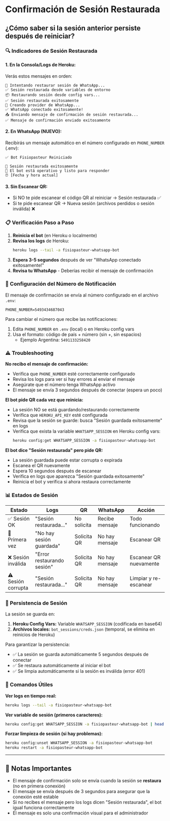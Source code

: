 # Confirmación de Sesión Restaurada

## ¿Cómo saber si la sesión anterior persiste después de reiniciar?

### 🔍 Indicadores de Sesión Restaurada

#### 1. **En la Consola/Logs de Heroku:**
Verás estos mensajes en orden:
```
🔄 Intentando restaurar sesión de WhatsApp...
✅ Sesión restaurada desde variables de entorno
📦 Restaurando sesión desde config vars...
✅ Sesión restaurada exitosamente
🔄 Creando provider de WhatsApp...
✅ WhatsApp conectado exitosamente!
📤 Enviando mensaje de confirmación de sesión restaurada...
✅ Mensaje de confirmación enviado exitosamente
```

#### 2. **En WhatsApp (NUEVO):**
Recibirás un mensaje automático en el número configurado en `PHONE_NUMBER` (.env):
```
✅ Bot Fisiopasteur Reiniciado

🔐 Sesión restaurada exitosamente
🤖 El bot está operativo y listo para responder
⏰ [Fecha y hora actual]
```

#### 3. **Sin Escanear QR:**
- Si NO te pide escanear el código QR al reiniciar → Sesión restaurada ✅
- Si te pide escanear QR → Nueva sesión (archivos perdidos o sesión inválida) ❌

### 📋 Verificación Paso a Paso

1. **Reinicia el bot** (en Heroku o localmente)
2. **Revisa los logs** de Heroku:
   ```bash
   heroku logs --tail -a fisiopasteur-whatsapp-bot
   ```
3. **Espera 3-5 segundos** después de ver "WhatsApp conectado exitosamente!"
4. **Revisa tu WhatsApp** - Deberías recibir el mensaje de confirmación

### 🔧 Configuración del Número de Notificación

El mensaje de confirmación se envía al número configurado en el archivo `.env`:

```env
PHONE_NUMBER=5493434687043
```

Para cambiar el número que recibe las notificaciones:
1. Edita `PHONE_NUMBER` en `.env` (local) o en Heroku config vars
2. Usa el formato: código de país + número (sin +, sin espacios)
   - Ejemplo Argentina: `5491133258420`

### ⚠️ Troubleshooting

**No recibo el mensaje de confirmación:**
- Verifica que `PHONE_NUMBER` esté correctamente configurado
- Revisa los logs para ver si hay errores al enviar el mensaje
- Asegúrate que el número tenga WhatsApp activo
- El mensaje se envía 3 segundos después de conectar (espera un poco)

**El bot pide QR cada vez que reinicia:**
- La sesión NO se está guardando/restaurando correctamente
- Verifica que `HEROKU_API_KEY` esté configurada
- Revisa que la sesión se guarde: busca "Sesión guardada exitosamente" en logs
- Verifica que exista la variable `WHATSAPP_SESSION` en Heroku config vars:
  ```bash
  heroku config:get WHATSAPP_SESSION -a fisiopasteur-whatsapp-bot
  ```

**El bot dice "Sesión restaurada" pero pide QR:**
- La sesión guardada puede estar corrupta o expirada
- Escanea el QR nuevamente
- Espera 10 segundos después de escanear
- Verifica en logs que aparezca "Sesión guardada exitosamente"
- Reinicia el bot y verifica si ahora restaura correctamente

### 📊 Estados de Sesión

| Estado | Logs | QR | WhatsApp | Acción |
|--------|------|----|-----------| -------|
| ✅ Sesión OK | "Sesión restaurada..." | No solicita | Recibe mensaje | Todo funcionando |
| 🔄 Primera vez | "No hay sesión guardada" | Solicita QR | No hay mensaje | Escanear QR |
| ❌ Sesión inválida | "Error restaurando sesión" | Solicita QR | No hay mensaje | Escanear QR nuevamente |
| ⚠️ Sesión corrupta | "Sesión restaurada..." | Solicita QR | No hay mensaje | Limpiar y re-escanear |

### 🔐 Persistencia de Sesión

La sesión se guarda en:
1. **Heroku Config Vars:** Variable `WHATSAPP_SESSION` (codificada en base64)
2. **Archivos locales:** `bot_sessions/creds.json` (temporal, se elimina en reinicios de Heroku)

Para garantizar la persistencia:
- ✅ La sesión se guarda automáticamente 5 segundos después de conectar
- ✅ Se restaura automáticamente al iniciar el bot
- ✅ Se limpia automáticamente si la sesión es inválida (error 401)

### 🚀 Comandos Útiles

**Ver logs en tiempo real:**
```bash
heroku logs --tail -a fisiopasteur-whatsapp-bot
```

**Ver variable de sesión (primeros caracteres):**
```bash
heroku config:get WHATSAPP_SESSION -a fisiopasteur-whatsapp-bot | head -c 100
```

**Forzar limpieza de sesión (si hay problemas):**
```bash
heroku config:unset WHATSAPP_SESSION -a fisiopasteur-whatsapp-bot
heroku restart -a fisiopasteur-whatsapp-bot
```

---

## 📝 Notas Importantes

- El mensaje de confirmación solo se envía cuando la sesión se **restaura** (no en primera conexión)
- El mensaje se envía después de 3 segundos para asegurar que la conexión esté estable
- Si no recibes el mensaje pero los logs dicen "Sesión restaurada", el bot igual funciona correctamente
- El mensaje es solo una confirmación visual para el administrador
